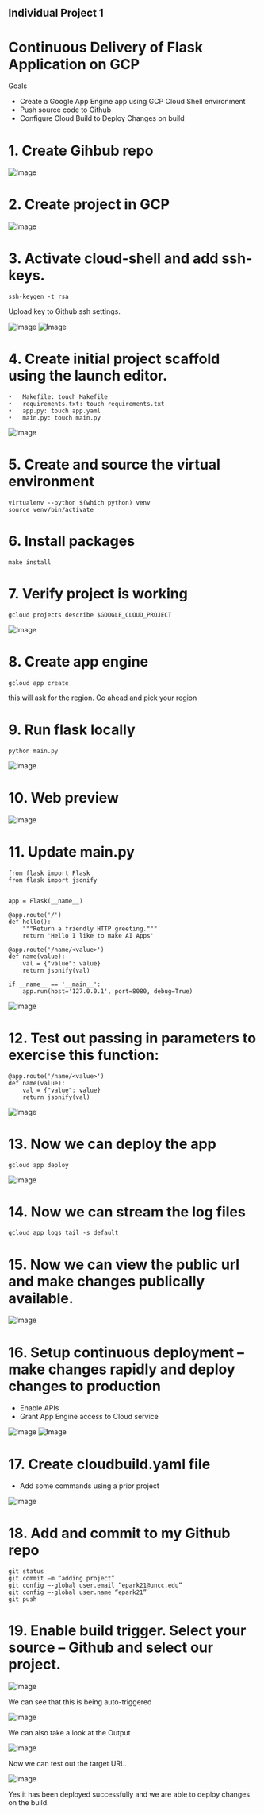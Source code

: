 ## Individual Project 1
# Continuous Delivery of Flask Application on GCP 

Goals
- Create a Google App Engine app using GCP Cloud Shell environment
- Push source code to Github
- Configure Cloud Build to Deploy Changes on build

# 1.	Create Gihbub repo

![Image](../master/images/1.gif?raw=true) 

# 2.	Create project in GCP
![Image](../master/images/2.gif?raw=true) 
 
# 3.	Activate cloud-shell and add ssh-keys.  	
```
ssh-keygen -t rsa 
```
Upload key to Github ssh settings.

![Image](../master/images/3.gif?raw=true) 
![Image](../master/images/4.gif?raw=true) 
 
# 4.	Create initial project scaffold using the launch editor.
```
•	Makefile: touch Makefile
•	requirements.txt: touch requirements.txt
•	app.py: touch app.yaml
•	main.py: touch main.py
```
![Image](../master/images/5.gif?raw=true) 
 
# 5.	Create and source the virtual environment
```
virtualenv --python $(which python) venv
source venv/bin/activate
```
# 6.	Install packages
```
make install
```

# 7.	Verify project is working
```
gcloud projects describe $GOOGLE_CLOUD_PROJECT
```
![Image](../master/images/6.gif?raw=true)  

# 8.	Create app engine
```
gcloud app create 
```
this will ask for the region. Go ahead and pick your region


# 9.	Run flask locally
```
python main.py
```
![Image](../master/images/7.gif?raw=true)  


# 10.	Web preview

![Image](../master/images/8.gif?raw=true) 

# 11.	Update main.py
```
from flask import Flask
from flask import jsonify


app = Flask(__name__)

@app.route('/')
def hello():
    """Return a friendly HTTP greeting."""
    return 'Hello I like to make AI Apps'

@app.route('/name/<value>')
def name(value):
    val = {"value": value}
    return jsonify(val)

if __name__ == '__main__':
    app.run(host='127.0.0.1', port=8080, debug=True)
```

![Image](../master/images/9.gif?raw=true)  

# 12.	Test out passing in parameters to exercise this function:
```
@app.route('/name/<value>')
def name(value):
    val = {"value": value}
    return jsonify(val)
```

![Image](../master/images/10.gif?raw=true) 

# 13.	Now we can deploy the app
```
gcloud app deploy
```
![Image](../master/images/11.gif?raw=true)  

# 14.	Now we can stream the log files
```
gcloud app logs tail -s default
```


# 15.	Now we can view the public url and make changes publically available.

![Image](../master/images/12.gif?raw=true) 
 
# 16.	Setup continuous deployment – make changes rapidly and deploy changes to production

- Enable APIs
- Grant App Engine access to Cloud service

![Image](../master/images/13.gif?raw=true) 
![Image](../master/images/14.gif?raw=true) 
  

# 17.	Create cloudbuild.yaml file
- Add some commands using a prior project

![Image](../master/images/15.gif?raw=true)  

# 18.	Add and commit to my Github repo
```
git status
git commit –m “adding project”
git config –-global user.email “epark21@uncc.edu”
git config –-global user.name “epark21”
git push
```

# 19.	Enable build trigger.  Select your source – Github and select our project.

![Image](../master/images/16.gif?raw=true) 
 
We can see that this is being auto-triggered 

![Image](../master/images/17.gif?raw=true) 
 
We can also take a look at the Output

![Image](../master/images/18.gif?raw=true) 
 
Now we can test out the target URL.

![Image](../master/images/19.gif?raw=true) 
 
Yes it has been deployed successfully and we are able to deploy changes on the build.
